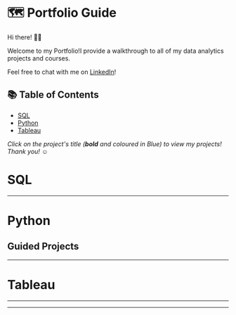 # 🗺 Portfolio Guide

Hi there! 🙋‍♂️

Welcome to my Portfolio!I provide a walkthrough to all of my data analytics projects and courses.

Feel free to chat with me on [LinkedIn](https://www.linkedin.com/in/don-n-huynh/)! 

## 📚 Table of Contents
- [SQL](#sql)
- [Python](#python)
- [Tableau](#tableau)


_Click on the project's title (**bold** and coloured in Blue) to view my projects! Thank you! ☺️_

# SQL




***

# Python


## Guided Projects


***

# Tableau


***


***

